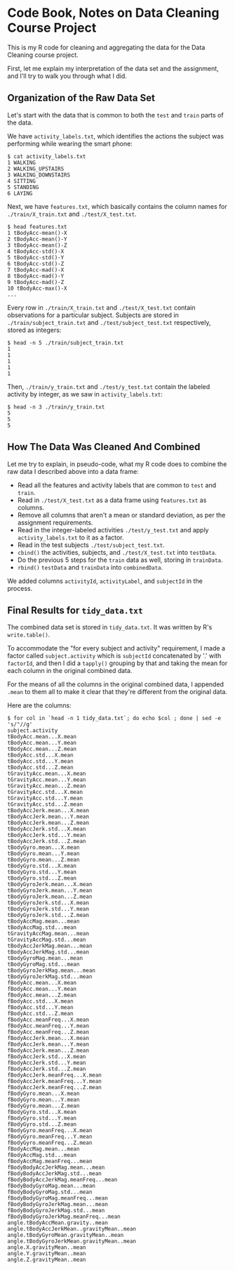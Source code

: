 # Code Book, Notes on Data Cleaning Course Project

This is my R code for cleaning and aggregating the data for the
Data Cleaning course project.

First, let me explain my interpretation of the data set and the
assignment, and I'll try to walk you through what I did.

## Organization of the Raw Data Set

Let's start with the data that is common to both the `test` and
`train` parts of the data.

We have `activity_labels.txt`, which identifies the actions the
subject was performing while wearing the smart phone:

```
$ cat activity_labels.txt
1 WALKING
2 WALKING_UPSTAIRS
3 WALKING_DOWNSTAIRS
4 SITTING
5 STANDING
6 LAYING
```

Next, we have `features.txt`, which basically contains the column
names for `./train/X_train.txt` and `./test/X_test.txt`.

```
$ head features.txt
1 tBodyAcc-mean()-X
2 tBodyAcc-mean()-Y
3 tBodyAcc-mean()-Z
4 tBodyAcc-std()-X
5 tBodyAcc-std()-Y
6 tBodyAcc-std()-Z
7 tBodyAcc-mad()-X
8 tBodyAcc-mad()-Y
9 tBodyAcc-mad()-Z
10 tBodyAcc-max()-X
...
```

Every row in `./train/X_train.txt` and `./test/X_test.txt` contain
observations for a particular subject.  Subjects are stored in
`./train/subject_train.txt` and `./test/subject_test.txt`
respectively, stored as integers:

```
$ head -n 5 ./train/subject_train.txt
1
1
1
1
1
```

Then, `./train/y_train.txt` and `./test/y_test.txt` contain the
labeled activity by integer, as we saw in `activity_labels.txt`:

```
$ head -n 3 ./train/y_train.txt
5
5
5
```


## How The Data Was Cleaned And Combined

Let me try to explain, in pseudo-code, what my R code does to
combine the raw data I described above into a data frame:

* Read all the features and activity labels that are common to `test` and `train`.
* Read in `./test/X_test.txt` as a data frame using `features.txt` as columns.
* Remove all columns that aren't a mean or standard deviation, as per the assignment requirements.
* Read in the integer-labeled activities `./test/y_test.txt` and apply `activity_labels.txt` to it as a factor.
* Read in the test subjects `./test/subject_test.txt`.
* `cbind()` the activities, subjects, and `./test/X_test.txt` into `testData`.
* Do the previous 5 steps for the `train` data as well, storing in `trainData`.
* `rbind()` `testData` and `trainData` into `combinedData`.

We added columns `activityId`, `activityLabel`, and `subjectId` in the process.

## Final Results for `tidy_data.txt`

The combined data set is stored in `tidy_data.txt`.  It was
written by R's `write.table()`.

To accommodate the "for every subject and activity" requirement, I
made a factor called `subject.activity` which is `subjectId`
concatenated by '.' with `factorId`, and then I did a `tapply()`
grouping by that and taking the mean for each column in the original
combined data.

For the means of all the columns in the original combined data, I
appended `.mean` to them all to make it clear that they're different
from the original data.

Here are the columns:

```
$ for col in `head -n 1 tidy_data.txt`; do echo $col ; done | sed -e 's/"//g'
subject.activity
tBodyAcc.mean...X.mean
tBodyAcc.mean...Y.mean
tBodyAcc.mean...Z.mean
tBodyAcc.std...X.mean
tBodyAcc.std...Y.mean
tBodyAcc.std...Z.mean
tGravityAcc.mean...X.mean
tGravityAcc.mean...Y.mean
tGravityAcc.mean...Z.mean
tGravityAcc.std...X.mean
tGravityAcc.std...Y.mean
tGravityAcc.std...Z.mean
tBodyAccJerk.mean...X.mean
tBodyAccJerk.mean...Y.mean
tBodyAccJerk.mean...Z.mean
tBodyAccJerk.std...X.mean
tBodyAccJerk.std...Y.mean
tBodyAccJerk.std...Z.mean
tBodyGyro.mean...X.mean
tBodyGyro.mean...Y.mean
tBodyGyro.mean...Z.mean
tBodyGyro.std...X.mean
tBodyGyro.std...Y.mean
tBodyGyro.std...Z.mean
tBodyGyroJerk.mean...X.mean
tBodyGyroJerk.mean...Y.mean
tBodyGyroJerk.mean...Z.mean
tBodyGyroJerk.std...X.mean
tBodyGyroJerk.std...Y.mean
tBodyGyroJerk.std...Z.mean
tBodyAccMag.mean...mean
tBodyAccMag.std...mean
tGravityAccMag.mean...mean
tGravityAccMag.std...mean
tBodyAccJerkMag.mean...mean
tBodyAccJerkMag.std...mean
tBodyGyroMag.mean...mean
tBodyGyroMag.std...mean
tBodyGyroJerkMag.mean...mean
tBodyGyroJerkMag.std...mean
fBodyAcc.mean...X.mean
fBodyAcc.mean...Y.mean
fBodyAcc.mean...Z.mean
fBodyAcc.std...X.mean
fBodyAcc.std...Y.mean
fBodyAcc.std...Z.mean
fBodyAcc.meanFreq...X.mean
fBodyAcc.meanFreq...Y.mean
fBodyAcc.meanFreq...Z.mean
fBodyAccJerk.mean...X.mean
fBodyAccJerk.mean...Y.mean
fBodyAccJerk.mean...Z.mean
fBodyAccJerk.std...X.mean
fBodyAccJerk.std...Y.mean
fBodyAccJerk.std...Z.mean
fBodyAccJerk.meanFreq...X.mean
fBodyAccJerk.meanFreq...Y.mean
fBodyAccJerk.meanFreq...Z.mean
fBodyGyro.mean...X.mean
fBodyGyro.mean...Y.mean
fBodyGyro.mean...Z.mean
fBodyGyro.std...X.mean
fBodyGyro.std...Y.mean
fBodyGyro.std...Z.mean
fBodyGyro.meanFreq...X.mean
fBodyGyro.meanFreq...Y.mean
fBodyGyro.meanFreq...Z.mean
fBodyAccMag.mean...mean
fBodyAccMag.std...mean
fBodyAccMag.meanFreq...mean
fBodyBodyAccJerkMag.mean...mean
fBodyBodyAccJerkMag.std...mean
fBodyBodyAccJerkMag.meanFreq...mean
fBodyBodyGyroMag.mean...mean
fBodyBodyGyroMag.std...mean
fBodyBodyGyroMag.meanFreq...mean
fBodyBodyGyroJerkMag.mean...mean
fBodyBodyGyroJerkMag.std...mean
fBodyBodyGyroJerkMag.meanFreq...mean
angle.tBodyAccMean.gravity..mean
angle.tBodyAccJerkMean..gravityMean..mean
angle.tBodyGyroMean.gravityMean..mean
angle.tBodyGyroJerkMean.gravityMean..mean
angle.X.gravityMean..mean
angle.Y.gravityMean..mean
angle.Z.gravityMean..mean
```
